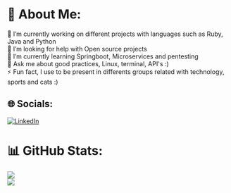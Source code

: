 # 💫 About Me:
🔭 I’m currently working on different projects with languages such as Ruby, Java and Python<br>🤝 I’m looking for help with Open source projects<br>🌱 I’m currently learning Springboot, Microservices and pentesting<br>💬 Ask me about good practices, Linux, terminal, API's :)<br>⚡ Fun fact, I use to be present in differents groups related with technology, sports and cats :)


## 🌐 Socials:
[![LinkedIn](https://img.shields.io/badge/LinkedIn-%230077B5.svg?logo=linkedin&logoColor=white)](https://linkedin.com/in/andres-galeano-alarcon) 

# 📊 GitHub Stats:
![](https://nirzak-streak-stats.vercel.app/?user=sazakku&theme=dark&hide_border=false)<br/>
![](https://github-readme-stats.vercel.app/api/top-langs/?username=sazakku&theme=dark&hide_border=false&include_all_commits=true&count_private=false&layout=compact)

<!-- Proudly created with GPRM ( https://gprm.itsvg.in ) -->
